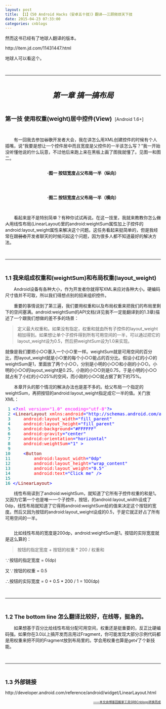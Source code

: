 ```yaml
---
layout: post
title: 【1】《50 Android Hacks（安卓五十技）》翻译——三顾频烦天下技
date: 2015-04-23 07:33:00
categories: cnblogs
---
```


<p>然而这书已经有了地球人翻译的版本。</p>
<p>http://item.jd.com/11431447.html</p>
<p>地球人可以看这个。</p>
<p>&nbsp;</p>
<hr />
<p>&nbsp;</p>
<p style="text-align: center;"><em><span style="font-size: 18pt;"><strong>第一章 搞一搞布局</strong></span></em></p>
<p>&nbsp;</p>
<p><span style="font-size: 14pt;"><strong>第一技 使用权重(weight)居中控件(View)</strong>&nbsp;</span> [Android 1.6+]</p>
<p>&nbsp;</p>
<p>　　有一回我去参加<span style="text-decoration: line-through;">谷歌</span>开发者大会，我在讲怎么用XML创建控件的时候有个人插嘴，说&ldquo;我要是想让一个控件居中而且宽度是父控件的一半该怎么写？&rdquo;我一开始没听懂他说的什么玩意，不过他后来跑上来在黑板上画了图我就懂了。见图一和图二。</p>
<p style="text-align: center;"><img src="http://images.cnitblog.com/blog2015/580469/201504/231447382188700.png" alt="" /></p>
<p style="text-align: center;"><strong>&middot;图一 按钮宽度占父布局一半（纵向）</strong></p>
<p style="text-align: center;"><strong><img src="http://images.cnitblog.com/blog2015/580469/201504/231448240312837.png" alt="" /></strong></p>
<p style="text-align: center;">&nbsp;</p>
<p style="text-align: center;"><strong>&middot;图二&nbsp;<strong>按钮宽度占父布局一半（横向）</strong></strong></p>
<p>&nbsp;</p>
<p>　　看起来是不是特别简单？有种你试试再说。在这一技里，我就来教教你怎么<span style="text-decoration: line-through;">做人</span>用线性布局(LinearLayout)里的android:weightSum属性加上子控件的android:layout_weight属性来解决这个问题。这任务看起来挺简单的，但是我经常在跟<span style="text-decoration: line-through;">弱者</span>开发者聊天的时候问起这个问题，因为很多人都不知道最好的解决方法。</p>
<p>&nbsp;</p>
<hr />
<p>&nbsp;</p>
<p><span style="font-size: 18px;"><strong>1.1 我来组成权重和(weightSum)和布局权重(layout_weight)</strong></span></p>
<p>　　Android设备有各种大小，作为开发者你就得写XML来应对各种大小。硬编码尺寸值并不可取，所以我们得想点别的招来组织控件。</p>
<p>　　重要的事情说到了第三遍，我们要用权重和以及布局权重来把我们的布局里剩下的空间塞满。android:weightSum的API文档(详见我不一定能翻译到的1.3章)描述了一个跟我们想做的差不多的场景：</p>
<blockquote>
<p>定义最大权重和。如果没有指定，权重和就由所有子控件的layout_weight相加得到。如果想让单个子控件得到所有可用空间的一半，可以通过把它的layout_weight设为0.5，然后把weightSum设为1.0来实现。</p>
</blockquote>
<p>就像是我们要把小○○塞入一个小○里一样。weightSum就是可用空间的百分比，而layout_weight就是小○里的每个小○○能占的百分比。假设小红的小○的weightSum是1，里面放了两个小○○，分别是小明的小○○和小刚的小○○。小明的小○○的layout_weight是0.25，小刚的小○○则是0.75，于是小明的小○○就占有了小红的小○25%的空间，而小刚的小○○就占据了剩下的75%。</p>
<p>　　本章开头的那个情况的解决办法也是差不多的。给父布局一个指定的weightSum，再把按钮的android:layout_weight指定成它一半的值。关门放XML：</p>
<div class="cnblogs_code">
<pre><span style="color: #008080;"> 1</span> <span style="color: #0000ff;">&lt;?</span><span style="color: #ff00ff;">xml version="1.0" encoding="utf-8"</span><span style="color: #0000ff;">?&gt;</span>
<span style="color: #008080;"> 2</span> <span style="color: #0000ff;">&lt;</span><span style="color: #800000;">LinearLayout </span><span style="color: #ff0000;">xmlns:android</span><span style="color: #0000ff;">="http://schemas.android.com/apk/res/android"</span>
<span style="color: #008080;"> 3</span> <span style="color: #ff0000;">    android:layout_width</span><span style="color: #0000ff;">="fill_parent"</span>
<span style="color: #008080;"> 4</span> <span style="color: #ff0000;">    android:layout_height</span><span style="color: #0000ff;">="fill_parent"</span>
<span style="color: #008080;"> 5</span> <span style="color: #ff0000;">    android:background</span><span style="color: #0000ff;">="#FFFFFF"</span>
<span style="color: #008080;"> 6</span> <span style="color: #ff0000;">    android:gravity</span><span style="color: #0000ff;">="center"</span>
<span style="color: #008080;"> 7</span> <span style="color: #ff0000;">    android:orientation</span><span style="color: #0000ff;">="horizontal"</span>
<span style="color: #008080;"> 8</span> <span style="color: #ff0000;">    android:weightSum</span><span style="color: #0000ff;">="1"</span> <span style="color: #0000ff;">&gt;</span>
<span style="color: #008080;"> 9</span> 
<span style="color: #008080;">10</span>     <span style="color: #0000ff;">&lt;</span><span style="color: #800000;">Button
</span><span style="color: #008080;">11</span>         <span style="color: #ff0000;">android:layout_width</span><span style="color: #0000ff;">="0dp"</span>
<span style="color: #008080;">12</span> <span style="color: #ff0000;">        android:layout_height</span><span style="color: #0000ff;">="wrap_content"</span>
<span style="color: #008080;">13</span> <span style="color: #ff0000;">        android:layout_weight</span><span style="color: #0000ff;">="0.5"</span>
<span style="color: #008080;">14</span> <span style="color: #ff0000;">        android:text</span><span style="color: #0000ff;">="Click me"</span> <span style="color: #0000ff;">/&gt;</span>
<span style="color: #008080;">15</span> 
<span style="color: #008080;">16</span> <span style="color: #0000ff;">&lt;/</span><span style="color: #800000;">LinearLayout</span><span style="color: #0000ff;">&gt;</span></pre>
</div>
<p>　　线性布局读到了android:weightSum，就知道了它所有子控件权重的和是1。又因为它第一个也是唯一一个子控件，按钮，的android:layout_width设成了0dp，线性布局就知道了它得用android:weightSum给的值来决定这个按钮的宽度。然后又因为按钮的android:layout_weight设成的0.5，于是它就正好占了所有可用空间的一半。</p>
<p><img style="display: block; margin-left: auto; margin-right: auto;" src="http://images.cnitblog.com/blog2015/580469/201504/231526053289998.jpg" alt="" /></p>
<p>　　比如线性布局的宽度是200dp，android:weightSum是1。按钮的实际宽度就是这么算的：</p>
<blockquote>
<p>按钮的指定宽度 + 按钮的权重 * 200 / 权重和</p>
</blockquote>
<p>∵按钮的指定宽度 = 0(dp)</p>
<p>又∵按钮的权重 = 0.5</p>
<p>&there4;按钮的实际宽度 = 0 + 0.5 * 200 / 1 = 100(dp)</p>
<p>&nbsp;</p>
<hr />
<p>&nbsp;</p>
<p><span style="font-size: 18px;"><strong>1.2 The bottom line 怎么翻译比较好，在线等，挺急的。</strong></span></p>
<p>　　如果想基于百分比给线性布局分配可用空间，权重还是挺重要的，反正比硬编码强。如果你在3.0以上搞开发而且用过Fragment，你可能发现大部分示例代码都是用权重来把不同的Fragment放到布局里的。学会用权重也算是get&radic;了个新技能。</p>
<p>&nbsp;</p>
<hr />
<p>&nbsp;</p>
<p><span style="font-size: 18px;"><strong>1.3 外部链接</strong></span></p>
<p>http://developer.android.com/reference/android/widget/LinearLayout.html</p>

<div align=right><a href="https://github.com/mlxy"><font size=1>——本文由博客园搬家工具SRBCnblogs转换而成</font></a></div>